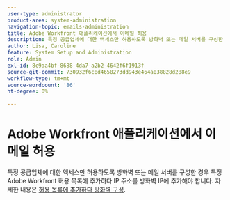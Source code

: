 ```yaml
---
user-type: administrator
product-area: system-administration
navigation-topic: emails-administration
title: Adobe Workfront 애플리케이션에서 이메일 허용
description: 특정 공급업체에 대한 액세스만 허용하도록 방화벽 또는 메일 서버를 구성한 경우 특정 Adobe Workfront 허용 목록에 추가하다 IP 주소를 방화벽 IP에 추가해야 합니다. 허용 목록에 추가하다 자세한 내용은 방화벽 구성 을 참조하십시오.
author: Lisa, Caroline
feature: System Setup and Administration
role: Admin
exl-id: 8c9aa4bf-8688-4da7-a2b2-4642f6f1913f
source-git-commit: 730932f6c8d4658273dd943e464a038828d288e9
workflow-type: tm+mt
source-wordcount: '86'
ht-degree: 0%

---
```


# Adobe Workfront 애플리케이션에서 이메일 허용

특정 공급업체에 대한 액세스만 허용하도록 방화벽 또는 메일 서버를 구성한 경우 특정 Adobe Workfront 허용 목록에 추가하다 IP 주소를 방화벽 IP에 추가해야 합니다. 자세한 내용은 [허용 목록에 추가하다 방화벽 구성](../../../administration-and-setup/get-started-wf-administration/configure-your-firewall.md).
